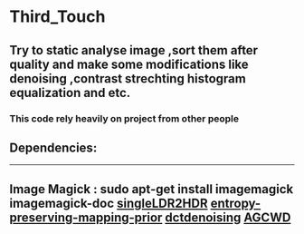 # Third_Touch

## Try to static analyse image ,sort them after quality and make some modifications like denoising ,contrast strechting histogram equalization and etc.

### This code rely heavily on project from other people 
## Dependencies:
---
Image Magick : sudo apt-get install imagemagick imagemagick-doc 
[singleLDR2HDR](https://github.com/ray075hl/singleLDR2HDR)
[entropy-preserving-mapping-prior](https://github.com/bigmms/entropy-preserving-mapping-prior)
[dctdenoising](https://github.com/gfacciol/DCTdenoising)
[AGCWD](https://github.com/qyou/AGCWD)
---
